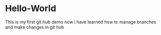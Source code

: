 # Hello-World
This is my first git hub demo
now i have learned how to manage branches and make changes in git hub
